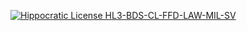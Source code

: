 [![Hippocratic License HL3-BDS-CL-FFD-LAW-MIL-SV](https://img.shields.io/static/v1?label=Hippocratic%20License&message=HL3-BDS-CL-FFD-LAW-MIL-SV&labelColor=5e2751&color=bc8c3d)](https://firstdonoharm.dev/version/3/0/bds-cl-ffd-law-mil-sv.html)